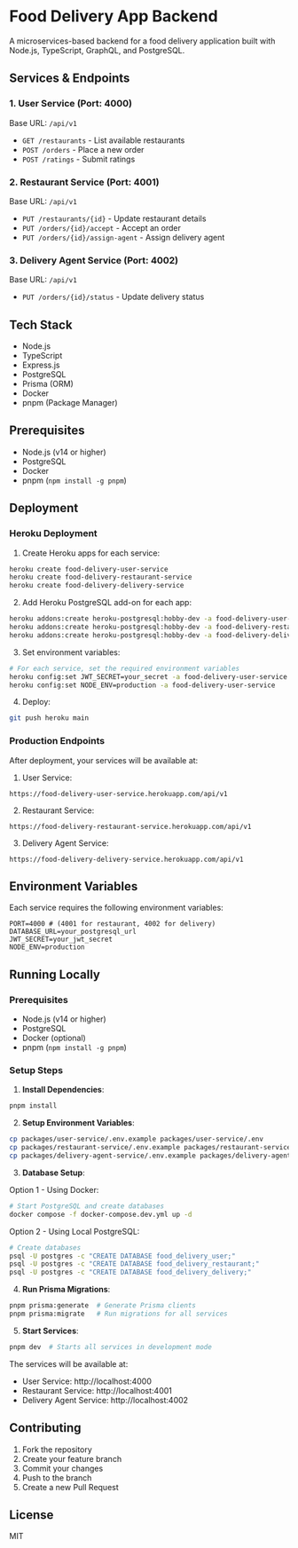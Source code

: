 # Food Delivery App Backend

A microservices-based backend for a food delivery application built with Node.js, TypeScript, GraphQL, and PostgreSQL.

## Services & Endpoints

### 1. User Service (Port: 4000)
Base URL: `/api/v1`
- `GET /restaurants` - List available restaurants
- `POST /orders` - Place a new order
- `POST /ratings` - Submit ratings


### 2. Restaurant Service (Port: 4001)
Base URL: `/api/v1`
- `PUT /restaurants/{id}` - Update restaurant details
- `PUT /orders/{id}/accept` - Accept an order
- `PUT /orders/{id}/assign-agent` - Assign delivery agent

### 3. Delivery Agent Service (Port: 4002)
Base URL: `/api/v1`
- `PUT /orders/{id}/status` - Update delivery status


## Tech Stack

- Node.js
- TypeScript
- Express.js
- PostgreSQL
- Prisma (ORM)
- Docker
- pnpm (Package Manager)

## Prerequisites

- Node.js (v14 or higher)
- PostgreSQL
- Docker
- pnpm (`npm install -g pnpm`)

## Deployment

### Heroku Deployment

1. Create Heroku apps for each service:
```bash
heroku create food-delivery-user-service
heroku create food-delivery-restaurant-service
heroku create food-delivery-delivery-service
```

2. Add Heroku PostgreSQL add-on for each app:
```bash
heroku addons:create heroku-postgresql:hobby-dev -a food-delivery-user-service
heroku addons:create heroku-postgresql:hobby-dev -a food-delivery-restaurant-service
heroku addons:create heroku-postgresql:hobby-dev -a food-delivery-delivery-service
```

3. Set environment variables:
```bash
# For each service, set the required environment variables
heroku config:set JWT_SECRET=your_secret -a food-delivery-user-service
heroku config:set NODE_ENV=production -a food-delivery-user-service
```

4. Deploy:
```bash
git push heroku main
```

### Production Endpoints

After deployment, your services will be available at:

1. User Service:
```
https://food-delivery-user-service.herokuapp.com/api/v1
```

2. Restaurant Service:
```
https://food-delivery-restaurant-service.herokuapp.com/api/v1
```

3. Delivery Agent Service:
```
https://food-delivery-delivery-service.herokuapp.com/api/v1
```

## Environment Variables

Each service requires the following environment variables:

```env
PORT=4000 # (4001 for restaurant, 4002 for delivery)
DATABASE_URL=your_postgresql_url
JWT_SECRET=your_jwt_secret
NODE_ENV=production
```

## Running Locally

### Prerequisites
- Node.js (v14 or higher)
- PostgreSQL
- Docker (optional)
- pnpm (`npm install -g pnpm`)

### Setup Steps

1. **Install Dependencies**:
```bash
pnpm install
```

2. **Setup Environment Variables**:
```bash
cp packages/user-service/.env.example packages/user-service/.env
cp packages/restaurant-service/.env.example packages/restaurant-service/.env
cp packages/delivery-agent-service/.env.example packages/delivery-agent-service/.env
```

3. **Database Setup**:

Option 1 - Using Docker:
```bash
# Start PostgreSQL and create databases
docker compose -f docker-compose.dev.yml up -d
```

Option 2 - Using Local PostgreSQL:
```bash
# Create databases
psql -U postgres -c "CREATE DATABASE food_delivery_user;"
psql -U postgres -c "CREATE DATABASE food_delivery_restaurant;"
psql -U postgres -c "CREATE DATABASE food_delivery_delivery;"
```

4. **Run Prisma Migrations**:
```bash
pnpm prisma:generate  # Generate Prisma clients
pnpm prisma:migrate   # Run migrations for all services
```

5. **Start Services**:
```bash
pnpm dev  # Starts all services in development mode
```

The services will be available at:
- User Service: http://localhost:4000
- Restaurant Service: http://localhost:4001
- Delivery Agent Service: http://localhost:4002

## Contributing

1. Fork the repository
2. Create your feature branch
3. Commit your changes
4. Push to the branch
5. Create a new Pull Request

## License

MIT